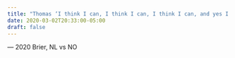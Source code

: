 ```yaml
---
title: "Thomas ‘I think I can, I think I can, I think I can, and yes I can!’ Scoffin"
date: 2020-03-02T20:33:00-05:00
draft: false
---
```

— 2020 Brier, NL vs NO